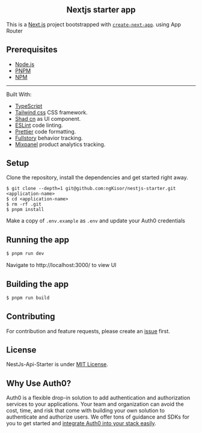

<h2 align="center">
  Nextjs starter app
</h2>

This is a [Next.js](https://nextjs.org/) project bootstrapped with [`create-next-app`](https://github.com/vercel/next.js/tree/canary/packages/create-next-app). using App Router

## Prerequisites
- [Node.js](https://nodejs.org/en/download)
- [PNPM](https://pnpm.io/installation)
- [NPM](https://docs.npmjs.com/getting-started/installing-node)

---

Built With:
- [TypeScript](https://www.typescriptlang.org/)
- [Tailwind css](https://www.postgresql.org/) CSS framework.
- [Shad cn](https://ui.shadcn.com/) as UI component.
- [ESLint](http://eslint.org/) code linting.
- [Prettier](https://www.npmjs.com/package/prettier) code formatting.
- [Fullstory](https://www.fullstory.com/) behavior tracking.
- [Mixpanel](https://mixpanel.com/) product analytics tracking.

## Setup

Clone the repository, install the dependencies and get started right away.

    $ git clone --depth=1 git@github.com:ngKisor/nestjs-starter.git <application-name>
    $ cd <application-name>
    $ rm -rf .git
    $ pnpm install

Make a copy of `.env.example` as `.env` and update your Auth0 credentials

## Running the app

```bash
$ pnpm run dev
```
Navigate to http://localhost:3000/ to view UI

## Building the app

```bash
$ pnpm run build

```

## Contributing

For contribution and feature requests, please create an [issue](https://github.com/ngKisor/nextjs-starter-app/issues) first.

## License

NestJs-Api-Starter is under [MIT License](LICENSE).


## Why Use Auth0?

Auth0 is a flexible drop-in solution to add authentication and authorization services to your applications. Your team and organization can avoid the cost, time, and risk that come with building your own solution to authenticate and authorize users. We offer tons of guidance and SDKs for you to get started and [integrate Auth0 into your stack easily](https://developer.auth0.com/resources/code-samples/full-stack).
